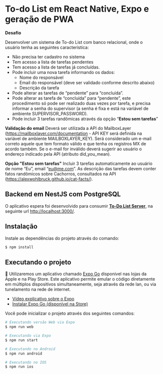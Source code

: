 # To-do List em React Native, Expo e geração de PWA

**Desafio**

Desenvolver um sistema de To-do List com banco relacional, onde o usuário tenha as seguintes característica:

- Não precisa ter cadastro no sistema
- Tem acesso a lista de tarefas pendentes
- Tem acesso a lista de tarefas já concluídas.
- Pode incluir uma nova tarefa informando os dados:
  - Nome do responsável
  - Email do responsável (deve ser validado conforme descrito abaixo)
  - Descrição da tarefa
- Pode alterar as tarefas de “pendente” para “concluída”.
- Pode alterar as tarefa de “concluída” para “pendente”, este procedimento só pode ser realizado duas vezes por tarefa, e precisa informar a senha do supervisor (a senha é fixa e está na variável de ambiente SUPERVISOR_PASSWORD).
- Pode incluir 3 tarefas randômicas através da opção “**Estou sem tarefas**”

**Validação do email**
Deverá ser utilizada a API do MailboxLayer (https://mailboxlayer.com/documentation - API KEY será definida na variável de ambiente MAILBOXLAYER_KEY). Será considerado um e-mail correto aquele que tem formato válido e que tenha os registros MX de acordo também. Se o e-mail for inválido deverá sugerir ao usuário o endereço indicado pela API (atributo did_you_mean).

**Opção "Estou sem tarefas"**
Incluir 3 tarefas automaticamente ao usuário de nome “Eu”, email “[eu@me.com](mailto:eu@me.com)”. As descrição das tarefas devem conter fatos randômicos sobre Cachorros, consultados na API (https://alexwohlbruck.github.io/cat-facts/).

## Backend em NestJS com PostgreSQL

O aplicativo espera foi desenvolvido para consumir [**To-Do List Server**](https://github.com/allistertr/to-do-list-challenge-server/), na seguinte url [http://localhost:3000/](http://localhost:3000/).

## Instalação

Instale as dependências do projeto através do comando:

```bash
$ npm install
```

## Executando o projeto

:iphone: Utilizaremos um aplicativo chamado [Expo Go](https://expo.io/tools) disponivel nas lojas da Apple e na Play Store. Este aplicativo permite emular o código diretamente em múltiplos dispositivos simultaneamente, seja através da rede lan, ou via tunelamento na rede de internet.

- [Vídeo explicativo sobre o Expo](https://www.youtube.com/watch?v=uxZe6TGsVJk)
- [Instalar Expo Go (disponível na Store)](https://expo.io/tools)

Você pode inicializar o projeto através dos seguintes comandos:

```bash
# Executando versão Web via Expo
$ npm run web

# Executando via Expo
$ npm run start

# Executando no Android
$ npm run android

# Executando no IOS
$ npm run ios
```
